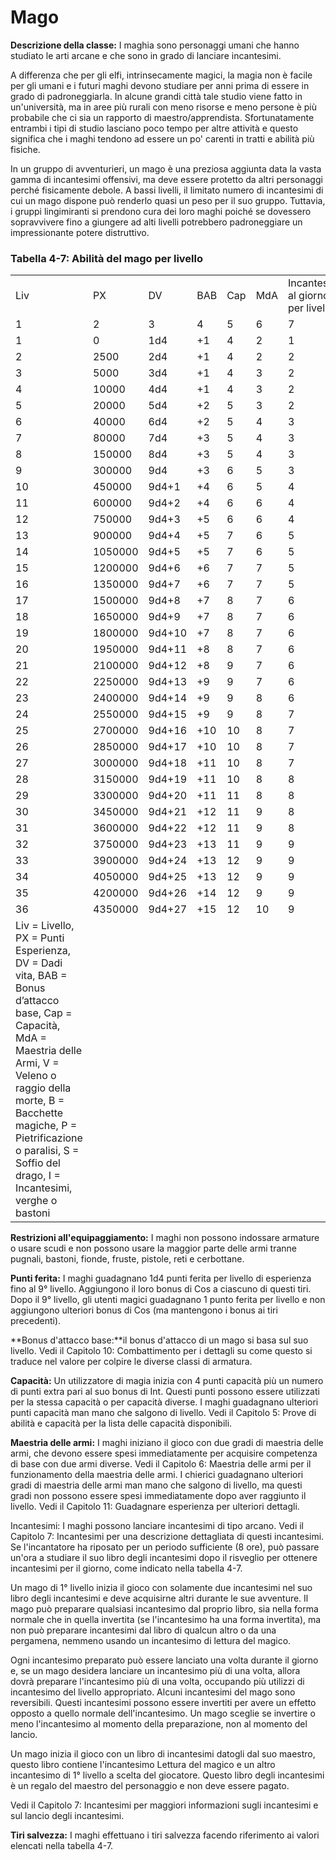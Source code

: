 # Mago

**Descrizione della classe:** I maghia sono personaggi umani che hanno
studiato le arti arcane e che sono in grado di lanciare incantesimi.

A differenza che per gli elfi, intrinsecamente magici, la magia non è
facile per gli umani e i futuri maghi devono studiare per anni prima di
essere in grado di padroneggiarla. In alcune grandi città tale studio
viene fatto in un'università, ma in aree più rurali con meno risorse e
meno persone è più probabile che ci sia un rapporto di
maestro/apprendista. Sfortunatamente entrambi i tipi di studio lasciano
poco tempo per altre attività e questo significa che i maghi tendono ad
essere un po' carenti in tratti e abilità più fisiche.

In un gruppo di avventurieri, un mago è una preziosa aggiunta data la
vasta gamma di incantesimi offensivi, ma deve essere protetto da altri
personaggi perché fisicamente debole. A bassi livelli, il limitato
numero di incantesimi di cui un mago dispone può renderlo quasi un peso
per il suo gruppo. Tuttavia, i gruppi lingimiranti si prendono cura dei
loro maghi poiché se dovessero sopravvivere fino a giungere ad alti
livelli potrebbero padroneggiare un impressionante potere distruttivo.

### Tabella 4-7: <span id="anchor-1"></span>**Abilità del mago per livello**

<table>
<tbody>
<tr class="odd">
<td><p>Liv</p></td>
<td><p>PX</p></td>
<td><p>DV</p></td>
<td><p>BAB</p></td>
<td><p>Cap</p></td>
<td><p>MdA</p></td>
<td>Incantesimi al giorno per livello</td>
<td>Tiri Salvezza</td>
<td></td>
<td></td>
<td></td>
<td></td>
<td></td>
<td></td>
<td></td>
<td></td>
<td></td>
<td></td>
<td></td>
<td></td>
</tr>
<tr class="even">
<td>1</td>
<td>2</td>
<td>3</td>
<td>4</td>
<td>5</td>
<td>6</td>
<td>7</td>
<td>8</td>
<td>9</td>
<td>V</td>
<td>B</td>
<td>P</td>
<td>S</td>
<td>I</td>
<td></td>
<td></td>
<td></td>
<td></td>
<td></td>
<td></td>
</tr>
<tr class="odd">
<td>1</td>
<td>0</td>
<td>1d4</td>
<td>+1</td>
<td>4</td>
<td>2</td>
<td>1</td>
<td>-</td>
<td>-</td>
<td>-</td>
<td>-</td>
<td>-</td>
<td>-</td>
<td>-</td>
<td>-</td>
<td>13</td>
<td>14</td>
<td>13</td>
<td>16</td>
<td>15</td>
</tr>
<tr class="even">
<td>2</td>
<td>2500</td>
<td>2d4</td>
<td>+1</td>
<td>4</td>
<td>2</td>
<td>2</td>
<td>-</td>
<td>-</td>
<td>-</td>
<td>-</td>
<td>-</td>
<td>-</td>
<td>-</td>
<td>-</td>
<td>13</td>
<td>14</td>
<td>13</td>
<td>16</td>
<td>15</td>
</tr>
<tr class="odd">
<td>3</td>
<td>5000</td>
<td>3d4</td>
<td>+1</td>
<td>4</td>
<td>3</td>
<td>2</td>
<td>1</td>
<td>-</td>
<td>-</td>
<td>-</td>
<td>-</td>
<td>-</td>
<td>-</td>
<td>-</td>
<td>13</td>
<td>14</td>
<td>13</td>
<td>16</td>
<td>15</td>
</tr>
<tr class="even">
<td>4</td>
<td>10000</td>
<td>4d4</td>
<td>+1</td>
<td>4</td>
<td>3</td>
<td>2</td>
<td>2</td>
<td>-</td>
<td>-</td>
<td>-</td>
<td>-</td>
<td>-</td>
<td>-</td>
<td>-</td>
<td>13</td>
<td>14</td>
<td>13</td>
<td>16</td>
<td>14</td>
</tr>
<tr class="odd">
<td>5</td>
<td>20000</td>
<td>5d4</td>
<td>+2</td>
<td>5</td>
<td>3</td>
<td>2</td>
<td>2</td>
<td>1</td>
<td>-</td>
<td>-</td>
<td>-</td>
<td>-</td>
<td>-</td>
<td>-</td>
<td>12</td>
<td>13</td>
<td>12</td>
<td>15</td>
<td>14</td>
</tr>
<tr class="even">
<td>6</td>
<td>40000</td>
<td>6d4</td>
<td>+2</td>
<td>5</td>
<td>4</td>
<td>3</td>
<td>2</td>
<td>2</td>
<td>-</td>
<td>-</td>
<td>-</td>
<td>-</td>
<td>-</td>
<td>-</td>
<td>12</td>
<td>13</td>
<td>12</td>
<td>15</td>
<td>13</td>
</tr>
<tr class="odd">
<td>7</td>
<td>80000</td>
<td>7d4</td>
<td>+3</td>
<td>5</td>
<td>4</td>
<td>3</td>
<td>2</td>
<td>2</td>
<td>1</td>
<td>-</td>
<td>-</td>
<td>-</td>
<td>-</td>
<td>-</td>
<td>11</td>
<td>12</td>
<td>11</td>
<td>14</td>
<td>13</td>
</tr>
<tr class="even">
<td>8</td>
<td>150000</td>
<td>8d4</td>
<td>+3</td>
<td>5</td>
<td>4</td>
<td>3</td>
<td>3</td>
<td>2</td>
<td>2</td>
<td>-</td>
<td>-</td>
<td>-</td>
<td>-</td>
<td>-</td>
<td>11</td>
<td>12</td>
<td>11</td>
<td>14</td>
<td>12</td>
</tr>
<tr class="odd">
<td>9</td>
<td>300000</td>
<td>9d4</td>
<td>+3</td>
<td>6</td>
<td>5</td>
<td>3</td>
<td>3</td>
<td>2</td>
<td>2</td>
<td>1</td>
<td>-</td>
<td>-</td>
<td>-</td>
<td>-</td>
<td>11</td>
<td>12</td>
<td>11</td>
<td>14</td>
<td>11</td>
</tr>
<tr class="even">
<td>10</td>
<td>450000</td>
<td>9d4+1</td>
<td>+4</td>
<td>6</td>
<td>5</td>
<td>4</td>
<td>3</td>
<td>3</td>
<td>2</td>
<td>2</td>
<td>-</td>
<td>-</td>
<td>-</td>
<td>-</td>
<td>10</td>
<td>11</td>
<td>10</td>
<td>13</td>
<td>11</td>
</tr>
<tr class="odd">
<td>11</td>
<td>600000</td>
<td>9d4+2</td>
<td>+4</td>
<td>6</td>
<td>6</td>
<td>4</td>
<td>4</td>
<td>4</td>
<td>3</td>
<td>2</td>
<td>-</td>
<td>-</td>
<td>-</td>
<td>-</td>
<td>10</td>
<td>11</td>
<td>10</td>
<td>13</td>
<td>10</td>
</tr>
<tr class="even">
<td>12</td>
<td>750000</td>
<td>9d4+3</td>
<td>+5</td>
<td>6</td>
<td>6</td>
<td>4</td>
<td>4</td>
<td>4</td>
<td>3</td>
<td>2</td>
<td>1</td>
<td>-</td>
<td>-</td>
<td>-</td>
<td>9</td>
<td>10</td>
<td>9</td>
<td>12</td>
<td>10</td>
</tr>
<tr class="odd">
<td>13</td>
<td>900000</td>
<td>9d4+4</td>
<td>+5</td>
<td>7</td>
<td>6</td>
<td>5</td>
<td>4</td>
<td>4</td>
<td>3</td>
<td>2</td>
<td>2</td>
<td>-</td>
<td>-</td>
<td>-</td>
<td>9</td>
<td>10</td>
<td>9</td>
<td>12</td>
<td>9</td>
</tr>
<tr class="even">
<td>14</td>
<td>1050000</td>
<td>9d4+5</td>
<td>+5</td>
<td>7</td>
<td>6</td>
<td>5</td>
<td>4</td>
<td>4</td>
<td>4</td>
<td>3</td>
<td>2</td>
<td>-</td>
<td>-</td>
<td>-</td>
<td>9</td>
<td>10</td>
<td>9</td>
<td>12</td>
<td>8</td>
</tr>
<tr class="odd">
<td>15</td>
<td>1200000</td>
<td>9d4+6</td>
<td>+6</td>
<td>7</td>
<td>7</td>
<td>5</td>
<td>4</td>
<td>4</td>
<td>4</td>
<td>3</td>
<td>2</td>
<td>1</td>
<td>-</td>
<td>-</td>
<td>8</td>
<td>9</td>
<td>8</td>
<td>11</td>
<td>8</td>
</tr>
<tr class="even">
<td>16</td>
<td>1350000</td>
<td>9d4+7</td>
<td>+6</td>
<td>7</td>
<td>7</td>
<td>5</td>
<td>5</td>
<td>5</td>
<td>4</td>
<td>3</td>
<td>2</td>
<td>2</td>
<td>-</td>
<td>-</td>
<td>8</td>
<td>9</td>
<td>8</td>
<td>11</td>
<td>7</td>
</tr>
<tr class="odd">
<td>17</td>
<td>1500000</td>
<td>9d4+8</td>
<td>+7</td>
<td>8</td>
<td>7</td>
<td>6</td>
<td>5</td>
<td>5</td>
<td>4</td>
<td>4</td>
<td>3</td>
<td>2</td>
<td>-</td>
<td>-</td>
<td>7</td>
<td>8</td>
<td>7</td>
<td>10</td>
<td>7</td>
</tr>
<tr class="even">
<td>18</td>
<td>1650000</td>
<td>9d4+9</td>
<td>+7</td>
<td>8</td>
<td>7</td>
<td>6</td>
<td>5</td>
<td>5</td>
<td>4</td>
<td>4</td>
<td>3</td>
<td>2</td>
<td>1</td>
<td>-</td>
<td>7</td>
<td>8</td>
<td>7</td>
<td>10</td>
<td>6</td>
</tr>
<tr class="odd">
<td>19</td>
<td>1800000</td>
<td>9d4+10</td>
<td>+7</td>
<td>8</td>
<td>7</td>
<td>6</td>
<td>5</td>
<td>5</td>
<td>5</td>
<td>4</td>
<td>3</td>
<td>2</td>
<td>2</td>
<td>-</td>
<td>7</td>
<td>8</td>
<td>7</td>
<td>10</td>
<td>6</td>
</tr>
<tr class="even">
<td>20</td>
<td>1950000</td>
<td>9d4+11</td>
<td>+8</td>
<td>8</td>
<td>7</td>
<td>6</td>
<td>5</td>
<td>5</td>
<td>5</td>
<td>4</td>
<td>4</td>
<td>3</td>
<td>2</td>
<td>-</td>
<td>6</td>
<td>7</td>
<td>6</td>
<td>9</td>
<td>5</td>
</tr>
<tr class="odd">
<td>21</td>
<td>2100000</td>
<td>9d4+12</td>
<td>+8</td>
<td>9</td>
<td>7</td>
<td>6</td>
<td>5</td>
<td>5</td>
<td>5</td>
<td>4</td>
<td>4</td>
<td>3</td>
<td>2</td>
<td>1</td>
<td>6</td>
<td>7</td>
<td>6</td>
<td>9</td>
<td>5</td>
</tr>
<tr class="even">
<td>22</td>
<td>2250000</td>
<td>9d4+13</td>
<td>+9</td>
<td>9</td>
<td>7</td>
<td>6</td>
<td>6</td>
<td>5</td>
<td>5</td>
<td>5</td>
<td>4</td>
<td>3</td>
<td>2</td>
<td>2</td>
<td>5</td>
<td>6</td>
<td>5</td>
<td>8</td>
<td>4</td>
</tr>
<tr class="odd">
<td>23</td>
<td>2400000</td>
<td>9d4+14</td>
<td>+9</td>
<td>9</td>
<td>8</td>
<td>6</td>
<td>6</td>
<td>6</td>
<td>6</td>
<td>5</td>
<td>4</td>
<td>3</td>
<td>3</td>
<td>2</td>
<td>5</td>
<td>6</td>
<td>5</td>
<td>8</td>
<td>4</td>
</tr>
<tr class="even">
<td>24</td>
<td>2550000</td>
<td>9d4+15</td>
<td>+9</td>
<td>9</td>
<td>8</td>
<td>7</td>
<td>7</td>
<td>6</td>
<td>6</td>
<td>5</td>
<td>5</td>
<td>4</td>
<td>3</td>
<td>2</td>
<td>5</td>
<td>5</td>
<td>5</td>
<td>7</td>
<td>4</td>
</tr>
<tr class="odd">
<td>25</td>
<td>2700000</td>
<td>9d4+16</td>
<td>+10</td>
<td>10</td>
<td>8</td>
<td>7</td>
<td>7</td>
<td>6</td>
<td>6</td>
<td>5</td>
<td>5</td>
<td>4</td>
<td>4</td>
<td>3</td>
<td>4</td>
<td>5</td>
<td>4</td>
<td>7</td>
<td>3</td>
</tr>
<tr class="even">
<td>26</td>
<td>2850000</td>
<td>9d4+17</td>
<td>+10</td>
<td>10</td>
<td>8</td>
<td>7</td>
<td>7</td>
<td>7</td>
<td>6</td>
<td>6</td>
<td>5</td>
<td>5</td>
<td>4</td>
<td>3</td>
<td>4</td>
<td>4</td>
<td>4</td>
<td>6</td>
<td>3</td>
</tr>
<tr class="odd">
<td>27</td>
<td>3000000</td>
<td>9d4+18</td>
<td>+11</td>
<td>10</td>
<td>8</td>
<td>7</td>
<td>7</td>
<td>7</td>
<td>6</td>
<td>6</td>
<td>5</td>
<td>5</td>
<td>5</td>
<td>4</td>
<td>4</td>
<td>4</td>
<td>4</td>
<td>6</td>
<td>3</td>
</tr>
<tr class="even">
<td>28</td>
<td>3150000</td>
<td>9d4+19</td>
<td>+11</td>
<td>10</td>
<td>8</td>
<td>8</td>
<td>8</td>
<td>7</td>
<td>6</td>
<td>6</td>
<td>6</td>
<td>6</td>
<td>5</td>
<td>4</td>
<td>4</td>
<td>4</td>
<td>4</td>
<td>5</td>
<td>3</td>
</tr>
<tr class="odd">
<td>29</td>
<td>3300000</td>
<td>9d4+20</td>
<td>+11</td>
<td>11</td>
<td>8</td>
<td>8</td>
<td>8</td>
<td>7</td>
<td>7</td>
<td>7</td>
<td>6</td>
<td>6</td>
<td>5</td>
<td>5</td>
<td>3</td>
<td>3</td>
<td>3</td>
<td>5</td>
<td>2</td>
</tr>
<tr class="even">
<td>30</td>
<td>3450000</td>
<td>9d4+21</td>
<td>+12</td>
<td>11</td>
<td>9</td>
<td>8</td>
<td>8</td>
<td>8</td>
<td>7</td>
<td>7</td>
<td>7</td>
<td>6</td>
<td>6</td>
<td>5</td>
<td>3</td>
<td>3</td>
<td>3</td>
<td>4</td>
<td>2</td>
</tr>
<tr class="odd">
<td>31</td>
<td>3600000</td>
<td>9d4+22</td>
<td>+12</td>
<td>11</td>
<td>9</td>
<td>8</td>
<td>8</td>
<td>8</td>
<td>7</td>
<td>7</td>
<td>7</td>
<td>7</td>
<td>6</td>
<td>6</td>
<td>3</td>
<td>3</td>
<td>3</td>
<td>4</td>
<td>2</td>
</tr>
<tr class="even">
<td>32</td>
<td>3750000</td>
<td>9d4+23</td>
<td>+13</td>
<td>11</td>
<td>9</td>
<td>9</td>
<td>8</td>
<td>8</td>
<td>8</td>
<td>8</td>
<td>7</td>
<td>7</td>
<td>7</td>
<td>6</td>
<td>3</td>
<td>3</td>
<td>3</td>
<td>3</td>
<td>2</td>
</tr>
<tr class="odd">
<td>33</td>
<td>3900000</td>
<td>9d4+24</td>
<td>+13</td>
<td>12</td>
<td>9</td>
<td>9</td>
<td>9</td>
<td>9</td>
<td>8</td>
<td>8</td>
<td>8</td>
<td>7</td>
<td>7</td>
<td>7</td>
<td>2</td>
<td>2</td>
<td>2</td>
<td>3</td>
<td>2</td>
</tr>
<tr class="even">
<td>34</td>
<td>4050000</td>
<td>9d4+25</td>
<td>+13</td>
<td>12</td>
<td>9</td>
<td>9</td>
<td>9</td>
<td>9</td>
<td>9</td>
<td>8</td>
<td>8</td>
<td>8</td>
<td>8</td>
<td>7</td>
<td>2</td>
<td>2</td>
<td>2</td>
<td>2</td>
<td>2</td>
</tr>
<tr class="odd">
<td>35</td>
<td>4200000</td>
<td>9d4+26</td>
<td>+14</td>
<td>12</td>
<td>9</td>
<td>9</td>
<td>9</td>
<td>9</td>
<td>9</td>
<td>9</td>
<td>9</td>
<td>8</td>
<td>8</td>
<td>8</td>
<td>2</td>
<td>2</td>
<td>2</td>
<td>2</td>
<td>2</td>
</tr>
<tr class="even">
<td>36</td>
<td>4350000</td>
<td>9d4+27</td>
<td>+15</td>
<td>12</td>
<td>10</td>
<td>9</td>
<td>9</td>
<td>9</td>
<td>9</td>
<td>9</td>
<td>9</td>
<td>9</td>
<td>9</td>
<td>9</td>
<td>2</td>
<td>2</td>
<td>2</td>
<td>2</td>
<td>2</td>
</tr>
<tr class="odd">
<td>Liv = Livello, PX = Punti Esperienza, DV = Dadi vita, BAB = Bonus d’attacco base, Cap = Capacità, MdA = Maestria delle Armi, V = Veleno o raggio della morte, B = Bacchette magiche, P = Pietrificazione o paralisi, S = Soffio del drago, I = Incantesimi, verghe o bastoni</td>
<td></td>
<td></td>
<td></td>
<td></td>
<td></td>
<td></td>
<td></td>
<td></td>
<td></td>
<td></td>
<td></td>
<td></td>
<td></td>
<td></td>
<td></td>
<td></td>
<td></td>
<td></td>
<td></td>
</tr>
</tbody>
</table>

**Restrizioni all'equipaggiamento:** I maghi non possono indossare
armature o usare scudi e non possono usare la maggior parte delle armi
tranne pugnali, bastoni, fionde, fruste, pistole, reti e cerbottane.

**Punti ferita:** I maghi guadagnano 1d4 punti ferita per livello di
esperienza fino al 9° livello. Aggiungono il loro bonus di Cos a
ciascuno di questi tiri. Dopo il 9° livello, gli utenti magici
guadagnano 1 punto ferita per livello e non aggiungono ulteriori bonus
di Cos (ma mantengono i bonus ai tiri precedenti).

**Bonus d'attacco base:**il bonus d'attacco di un mago si basa sul suo
livello. Vedi il Capitolo 10: Combattimento per i dettagli su come
questo si traduce nel valore per colpire le diverse classi di armatura.

**Capacità:** Un utilizzatore di magia inizia con 4 punti capacità più
un numero di punti extra pari al suo bonus di Int. Questi punti possono
essere utilizzati per la stessa capacità o per capacità diverse. I maghi
guadagnano ulteriori punti capacità man mano che salgono di livello.
Vedi il Capitolo 5: Prove di abilità e capacità per la lista delle
capacità disponibili.

**Maestria delle armi:** I maghi iniziano il gioco con due gradi di
maestria delle armi, che devono essere spesi immediatamente per
acquisire competenza di base con due armi diverse. Vedi il Capitolo 6:
Maestria delle armi per il funzionamento della maestria delle armi. I
chierici guadagnano ulteriori gradi di maestria delle armi man mano che
salgono di livello, ma questi gradi non possono essere spesi
immediatamente dopo aver raggiunto il livello. Vedi il Capitolo 11:
Guadagnare esperienza per ulteriori dettagli.

Incantesimi: I maghi possono lanciare incantesimi di tipo arcano. Vedi
il Capitolo 7: Incantesimi per una descrizione dettagliata di questi
incantesimi. Se l'incantatore ha riposato per un periodo sufficiente (8
ore), può passare un'ora a studiare il suo libro degli incantesimi dopo
il risveglio per ottenere incantesimi per il giorno, come indicato nella
tabella 4-7.

Un mago di 1° livello inizia il gioco con solamente due incantesimi nel
suo libro degli incantesimi e deve acquisirne altri durante le sue
avventure. Il mago può preparare qualsiasi incantesimo dal proprio
libro, sia nella forma normale che in quella invertita (se l'incantesimo
ha una forma invertita), ma non può preparare incantesimi dal libro di
qualcun altro o da una pergamena, nemmeno usando un incantesimo di
lettura del magico.

Ogni incantesimo preparato può essere lanciato una volta durante il
giorno e, se un mago desidera lanciare un incantesimo più di una volta,
allora dovrà preparare l'incantesimo più di una volta, occupando più
utilizzi di incantesimo del livello appropriato. Alcuni incantesimi del
mago sono reversibili. Questi incantesimi possono essere invertiti per
avere un effetto opposto a quello normale dell'incantesimo. Un mago
sceglie se invertire o meno l'incantesimo al momento della preparazione,
non al momento del lancio.

Un mago inizia il gioco con un libro di incantesimi datogli dal suo
maestro, questo libro contiene l'incantesimo Lettura del magico e un
altro incantesimo di 1° livello a scelta del giocatore. Questo libro
degli incantesimi è un regalo del maestro del personaggio e non deve
essere pagato.

Vedi il Capitolo 7: Incantesimi per maggiori informazioni sugli
incantesimi e sul lancio degli incantesimi.

**Tiri salvezza:** I maghi effettuano i tiri salvezza facendo
riferimento ai valori elencati nella tabella 4-7.
